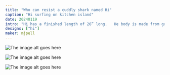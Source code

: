 ```yaml
---
title: "Who can resist a cuddly shark named Hi"
caption: "Hi surfing on kitchen island"
date: 20240119
intro: "Hi has a finished length of 26” long.   He body is made from gray and white fleece while his mouth and teeth are felt as are his eyes.   Not bad for my first attempt at a stuffed animal!"
designs: ["hi"]
maker: mjpell
---
```




![The image alt goes here](https://imagedelivery.net/ouSuR9yY1bHt-fuAokSA5Q/showcase-who-can-resist-a-cuddly-shark-named-hi-1/public "The image caption/title goes here")

![The image alt goes here](https://imagedelivery.net/ouSuR9yY1bHt-fuAokSA5Q/showcase-who-can-resist-a-cuddly-shark-named-hi-2/public "The image caption/title goes here")

![The image alt goes here](https://imagedelivery.net/ouSuR9yY1bHt-fuAokSA5Q/showcase-who-can-resist-a-cuddly-shark-named-hi-3/public "The image caption/title goes here")

